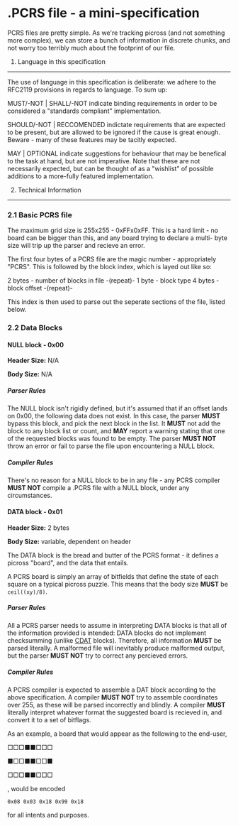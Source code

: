 .PCRS file - a mini-specification
====================================

PCRS files are pretty simple. As we're tracking picross (and not something
more complex), we can store a bunch of information in discrete chunks, and
not worry too terribly much about the footprint of our file.

1. Language in this specification
------------------------------------------

The use of language in this specification is deliberate: we adhere to the
RFC2119 provisions in regards to language. To sum up:

MUST/-NOT | SHALL/-NOT indicate binding requirements in order to be
considered a "standards compliant" implementation.

SHOULD/-NOT | RECCOMENDED indictate requirements that are expected to
be present, but are allowed to be ignored if the cause is great enough.
Beware - many of these features may be tacitly expected.

MAY | OPTIONAL indicate suggestions for behaviour that may be
benefical to the task at hand, but are not imperative. Note that
these are not necessarily expected, but can be thought of as a
"wishlist" of possible additions to a more-fully featured implementation.

2. Technical Information
-------------------------

### 2.1 Basic PCRS file

The maximum grid size is 255x255 - 0xFFx0xFF. This is a hard limit - no
board can be bigger than this, and any board trying to declare a multi-
byte size will trip up the parser and recieve an error.

The first four bytes of a PCRS file are the magic number - appropriately
"PCRS". This is followed by the block index, which is layed out like so:

2 bytes - number of blocks in file
-(repeat)-
1 byte - block type
4 bytes - block offset
-(repeat)-

This index is then used to parse out the seperate sections of the file,
listed below.

### 2.2 Data Blocks

#### NULL block - 0x00

**Header Size:** N/A

**Body Size:** N/A 

##### Parser Rules

The NULL block isn't rigidly defined, but it's assumed that if an offset lands
on 0x00, the following data does not exist. In this case, the parser **MUST**
bypass this block, and pick the next block in the list. It **MUST** not add the
block to any block list or count, and **MAY** report a warning stating that one
of the requested blocks was found to be empty. The parser **MUST NOT** throw
an error or fail to parse the file upon encountering a NULL block.

##### Compiler Rules

There's no reason for a NULL block to be in any file - any PCRS compiler
**MUST NOT** compile a .PCRS file with a NULL block, under any circumstances.


#### DATA block - 0x01

**Header Size:** 2 bytes

**Body Size:** variable, dependent on header

The DATA block is the bread and butter of the PCRS format - it defines
a picross "board", and the data that entails.

A PCRS board is simply an array of bitfields that define the state of
each square on a typical picross puzzle. This means that the body size
**MUST** be `ceil((xy)/8)`.

##### Parser Rules

All a PCRS parser needs to assume in interpreting DATA blocks is that
all of the information provided is intended: DATA blocks do not
implement checksumming (unlike [CDAT](#CDAT) blocks). Therefore, all
information **MUST** be parsed literally. A malformed file will
inevitably produce malformed output, but the parser **MUST NOT**
try to correct any percieved errors.

##### Compiler Rules

A PCRS compiler is expected to assemble a DAT block according to the above
specification. A compiler **MUST NOT** try to assemble coordinates over
255, as these will be parsed incorrectly and blindly. A compiler **MUST**
literally interpret whatever format the suggested board is recieved in,
and convert it to a set of bitflags.

As an example, a board that would appear as the following to the end-user,

□□□■■□□□

■□□■■□□■

□□□■■□□□

, would be encoded

`0x08 0x03 0x18 0x99 0x18`

for all intents and purposes.




